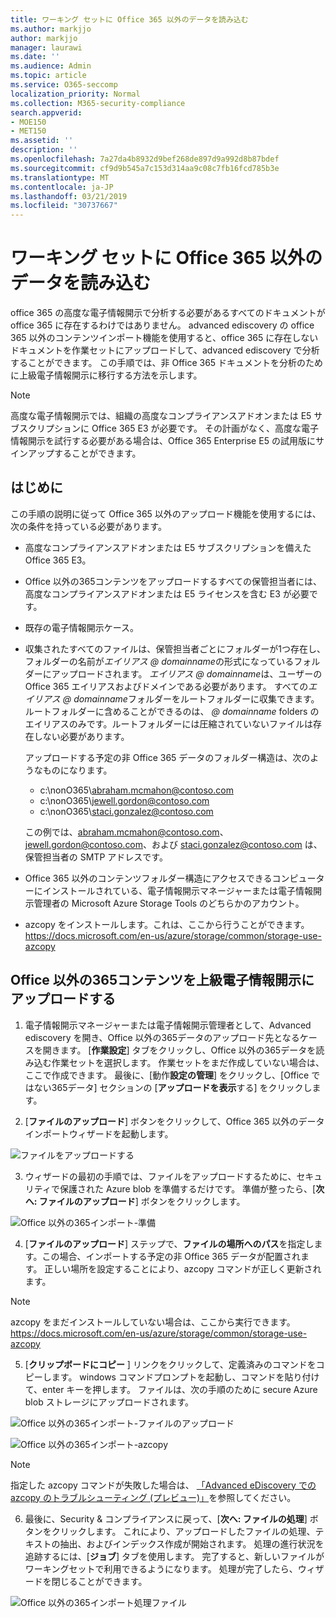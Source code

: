 ```yaml
---
title: ワーキング セットに Office 365 以外のデータを読み込む
ms.author: markjjo
author: markjjo
manager: laurawi
ms.date: ''
ms.audience: Admin
ms.topic: article
ms.service: O365-seccomp
localization_priority: Normal
ms.collection: M365-security-compliance
search.appverid:
- MOE150
- MET150
ms.assetid: ''
description: ''
ms.openlocfilehash: 7a27da4b8932d9bef268de897d9a992d8b87bdef
ms.sourcegitcommit: cf9d9b545a7c153d314aa9c08c7fb16fcd785b3e
ms.translationtype: MT
ms.contentlocale: ja-JP
ms.lasthandoff: 03/21/2019
ms.locfileid: "30737667"
---
```

# <a name="load-non-office-365-data-into-a-working-set"></a>ワーキング セットに Office 365 以外のデータを読み込む

office 365 の高度な電子情報開示で分析する必要があるすべてのドキュメントが office 365 に存在するわけではありません。 advanced ediscovery の office 365 以外のコンテンツインポート機能を使用すると、office 365 に存在しないドキュメントを作業セットにアップロードして、advanced ediscovery で分析することができます。 この手順では、非 Office 365 ドキュメントを分析のために上級電子情報開示に移行する方法を示します。

>[!Note]
>高度な電子情報開示では、組織の高度なコンプライアンスアドオンまたは E5 サブスクリプションに Office 365 E3 が必要です。 その計画がなく、高度な電子情報開示を試行する必要がある場合は、Office 365 Enterprise E5 の試用版にサインアップすることができます。

## <a name="before-you-begin"></a>はじめに
この手順の説明に従って Office 365 以外のアップロード機能を使用するには、次の条件を持っている必要があります。

- 高度なコンプライアンスアドオンまたは E5 サブスクリプションを備えた Office 365 E3。

- Office 以外の365コンテンツをアップロードするすべての保管担当者には、高度なコンプライアンスアドオンまたは E5 ライセンスを含む E3 が必要です。

- 既存の電子情報開示ケース。

- 収集されたすべてのファイルは、保管担当者ごとにフォルダーが1つ存在し、フォルダーの名前が*エイリアス @ domainname*の形式になっているフォルダーにアップロードされます。 *エイリアス @ domainname*は、ユーザーの Office 365 エイリアスおよびドメインである必要があります。 すべての*エイリアス @ domainname*フォルダーをルートフォルダーに収集できます。 ルートフォルダーに含めることができるのは、 *@ domainname* folders のエイリアスのみです。ルートフォルダーには圧縮されていないファイルは存在しない必要があります。

   アップロードする予定の非 Office 365 データのフォルダー構造は、次のようなものになります。

   - c:\nonO365\abraham.mcmahon@contoso.com
   - c:\nonO365\jewell.gordon@contoso.com
   - c:\nonO365\staci.gonzalez@contoso.com

   この例では、abraham.mcmahon@contoso.com、jewell.gordon@contoso.com、および staci.gonzalez@contoso.com は、保管担当者の SMTP アドレスです。

- Office 365 以外のコンテンツフォルダー構造にアクセスできるコンピューターにインストールされている、電子情報開示マネージャーまたは電子情報開示管理者の Microsoft Azure Storage Tools のどちらかのアカウント。

- azcopy をインストールします。これは、ここから行うことができます。https://docs.microsoft.com/en-us/azure/storage/common/storage-use-azcopy

## <a name="upload-non-office-365-content-into-advanced-ediscovery"></a>Office 以外の365コンテンツを上級電子情報開示にアップロードする

1. 電子情報開示マネージャーまたは電子情報開示管理者として、Advanced ediscovery を開き、Office 以外の365データのアップロード先となるケースを開きます。  [**作業設定**] タブをクリックし、Office 以外の365データを読み込む作業セットを選択します。  作業セットをまだ作成していない場合は、ここで作成できます。  最後に、[動作**設定の管理**] をクリックし、[Office ではない365データ] セクションの [**アップロードを表示**する] をクリックします。

2. [**ファイルのアップロード**] ボタンをクリックして、Office 365 以外のデータインポートウィザードを起動します。

![ファイルをアップロードする](../media/574f4059-4146-4058-9df3-ec97cf28d7c7.png)

3. ウィザードの最初の手順では、ファイルをアップロードするために、セキュリティで保護された Azure blob を準備するだけです。  準備が整ったら、[**次へ: ファイルのアップロード**] ボタンをクリックします。

![Office 以外の365インポート-準備](../media/0670a347-a578-454a-9b3d-e70ef47aec57.png)
 
4. [**ファイルのアップロード**] ステップで、**ファイルの場所へのパス**を指定します。この場合、インポートする予定の非 Office 365 データが配置されます。  正しい場所を設定することにより、azcopy コマンドが正しく更新されます。

> [!NOTE]
> azcopy をまだインストールしていない場合は、ここから実行できます。https://docs.microsoft.com/en-us/azure/storage/common/storage-use-azcopy

5. [**クリップボードにコピー** ] リンクをクリックして、定義済みのコマンドをコピーします。 windows コマンドプロンプトを起動し、コマンドを貼り付けて、enter キーを押します。  ファイルは、次の手順のために secure Azure blob ストレージにアップロードされます。

![Office 以外の365インポート-ファイルのアップロード](../media/3ea53b5d-7f9b-4dfc-ba63-90a38c14d41a.png)

![Office 以外の365インポート-azcopy](../media/504e2dbe-f36f-4f36-9b08-04aea85d8250.png)

> [!NOTE]
> 指定した azcopy コマンドが失敗した場合は、 [「Advanced eDiscovery での azcopy のトラブルシューティング (プレビュー)」](troubleshooting-azcopy.md)を参照してください。

6. 最後に、Security & コンプライアンスに戻って、[**次へ: ファイルの処理**] ボタンをクリックします。  これにより、アップロードしたファイルの処理、テキストの抽出、およびインデックス作成が開始されます。  処理の進行状況を追跡するには、[**ジョブ**] タブを使用します。 完了すると、新しいファイルがワーキングセットで利用できるようになります。  処理が完了したら、ウィザードを閉じることができます。

![Office 以外の365インポート処理ファイル](../media/218b1545-416a-4a9f-9b25-3b70e8508f67.png)

